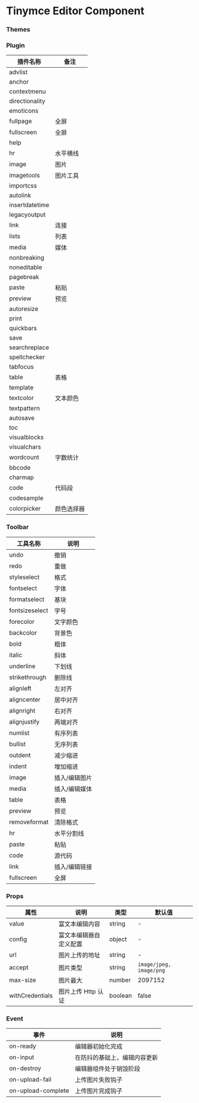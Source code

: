# Tinymce Editor Component

### Themes

### Plugin

| 插件名称       | 备注       |
| -------------- | ---------- |
| advlist        |            |
| anchor         |            |
| contextmenu    |            |
| directionality |            |
| emoticons      |            |
| fullpage       | 全屏       |
| fullscreen     | 全屏       |
| help           |            |
| hr             | 水平横线   |
| image          | 图片       |
| imagetools     | 图片工具   |
| importcss      |            |
| autolink       |            |
| insertdatetime |            |
| legacyoutput   |            |
| link           | 连接       |
| lists          | 列表       |
| media          | 媒体       |
| nonbreaking    |            |
| noneditable    |            |
| pagebreak      |            |
| paste          | 粘贴       |
| preview        | 预览       |
| autoresize     |            |
| print          |            |
| quickbars      |            |
| save           |            |
| searchreplace  |            |
| spellchecker   |            |
| tabfocus       |            |
| table          | 表格       |
| template       |            |
| textcolor      | 文本颜色   |
| textpattern    |            |
| autosave       |            |
| toc            |            |
| visualblocks   |            |
| visualchars    |            |
| wordcount      | 字数统计   |
| bbcode         |            |
| charmap        |            |
| code           | 代码段     |
| codesample     |            |
| colorpicker    | 颜色选择器 |

### Toolbar

| 工具名称       | 说明          |
| -------------- | ------------- |
| undo           | 撤销          |
| redo           | 重做          |
| styleselect    | 格式          |
| fontselect     | 字体          |
| formatselect   | 基块          |
| fontsizeselect | 字号          |
| forecolor      | 文字颜色      |
| backcolor      | 背景色        |
| bold           | 粗体          |
| italic         | 斜体          |
| underline      | 下划线        |
| strikethrough  | 删除线        |
| alignleft      | 左对齐        |
| aligncenter    | 居中对齐      |
| alignright     | 右对齐        |
| alignjustify   | 两端对齐      |
| numlist        | 有序列表      |
| bullist        | 无序列表      |
| outdent        | 减少缩进      |
| indent         | 增加缩进      |
| image          | 插入/编辑图片 |
| media          | 插入/编辑媒体 |
| table          | 表格          |
| preview        | 预览          |
| removeformat   | 清除格式      |
| hr             | 水平分割线    |
| paste          | 粘贴          |
| code           | 源代码        |
| link           | 插入/编辑链接 |
| fullscreen     | 全屏          |

### Props

| 属性            | 说明                   | 类型    | 默认值                  |
| --------------- | ---------------------- | ------- | ----------------------- |
| value           | 富文本编辑内容         | string  | -                       |
| config          | 富文本编辑器自定义配置 | object  | -                       |
| url             | 图片上传的地址         | string  | -                       |
| accept          | 图片类型               | string  | `image/jpeg, image/png` |
| max-size        | 图片最大               | number  | 2097152                 |
| withCredentials | 图片上传 Http 认证     | boolean | false                   |

### Event

| 事件               | 说明                         |
| ------------------ | ---------------------------- |
| on-ready           | 编辑器初始化完成             |
| on-input           | 在防抖的基础上，编辑内容更新 |
| on-destroy         | 编辑器组件处于销毁阶段       |
| on-upload-fail     | 上传图片失败钩子             |
| on-upload-complete | 上传图片完成钩子             |
